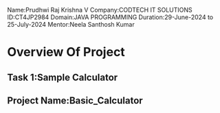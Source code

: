 Name:Prudhwi Raj Krishna V
Company:CODTECH IT SOLUTIONS
ID:CT4JP2984
Domain:JAVA PROGRAMMING
Duration:29-June-2024 to 25-July-2024
Mentor:Neela Santhosh Kumar
# Overview Of Project
## Task 1:Sample Calculator 
## Project Name:Basic_Calculator

